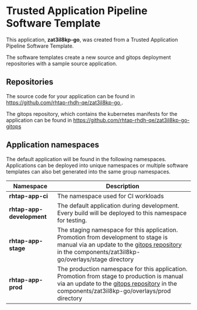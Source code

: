# Trusted Application Pipeline Software Template

This application, **zat3il8kp-go**, was created from a Trusted Application Pipeline Software Template.

The software templates create a new source and gitops deployment repositories with a sample source application. 

## Repositories

The source code for your application can be found in [https://github.com/rhtap-rhdh-qe/zat3il8kp-go ](https://github.com/rhtap-rhdh-qe/zat3il8kp-go ).
 
The gitops repository, which contains the kubernetes manifests for the application can be found in 
[https://github.com/rhtap-rhdh-qe/zat3il8kp-go-gitops ](https://github.com/rhtap-rhdh-qe/zat3il8kp-go-gitops ) 

## Application namespaces 

The default application will be found in the following namespaces. Applications can be deployed into unique namespaces or multiple software templates can also bet generated into the same group namespaces.  

|  Namespace   |  Description   |  
| -------- | -------- |
| **rhtap-app-ci** | The namespace used for CI workloads |
| **rhtap-app-development** | The default application during development. Every build will be deployed to this namespace for testing. |
| **rhtap-app-stage** | The staging namespace for this application. Promotion from development to stage is manual via an update to the [gitops repository](https://github.com/rhtap-rhdh-qe/zat3il8kp-go-gitops ) in the components/zat3il8kp-go/overlays/stage directory |
| **rhtap-app-prod** | The production namespace for this application. Promotion from stage to production is manual via an update to the [gitops repository](https://github.com/rhtap-rhdh-qe/zat3il8kp-go-gitops ) in the components/zat3il8kp-go/overlays/prod directory |